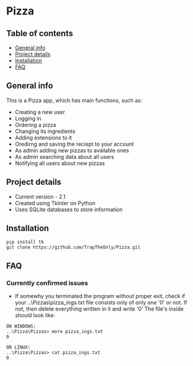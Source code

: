 # Pizza

## Table of contents
* [General info](#general-info)
* [Project details](#project-details)
* [Installation](#installation)
* [FAQ](#faq)

## General info
This is a Pizza app, which has main functions, such as:
* Creating a new user 
* Logging in 
* Ordering a pizza
* Changing its ingredients
* Adding extensions to it
* Oredirng and saving the reciept to your account
* As admin adding new pizzas to available ones
* As admin searching data about all users
* Notifying all users about new pizzas

## Project details
* Current version - 2.1
* Created using Tkinter on Python
* Uses SQLite databases to store information

## Installation
```
pip install tk
git clone https://github.com/TrapTheOnly/Pizza.git
```
## FAQ
### Currently confirmed issues
* If somewhy you terminated the program without proper exit, check if your ..\Pizzas\pizza_ings.txt file consists only of only one '0' or not. If not, then delete everything written in it and write '0' The file's inside should look like:
```
ON WINDOWS:
..\Pizza\Pizzas> more pizza_ings.txt
0

ON LINUX:
..\Pizza\Pizzas> cat pizza_ings.txt
0
```
